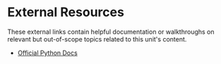 # External Resources

These external links contain helpful documentation or walkthroughs on relevant but out-of-scope topics related to this unit's content.

* [Official Python Docs](https://docs.python.org/)
